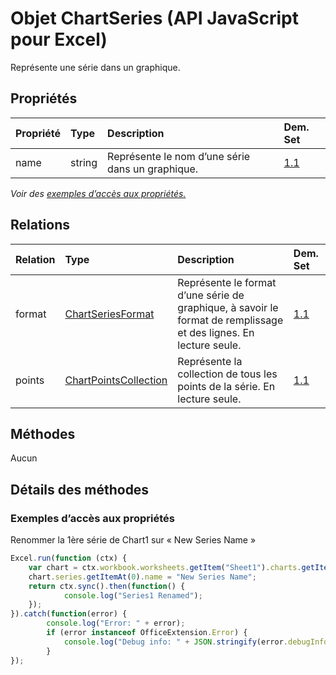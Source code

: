 # <a name="chartseries-object-javascript-api-for-excel"></a>Objet ChartSeries (API JavaScript pour Excel)

Représente une série dans un graphique.

## <a name="properties"></a>Propriétés

| Propriété       | Type    |Description| Dem. Set|
|:---------------|:--------|:----------|:----|
|name|string|Représente le nom d’une série dans un graphique.|[1.1](../requirement-sets/excel-api-requirement-sets.md)|

_Voir des [exemples d’accès aux propriétés.](#property-access-examples)_

## <a name="relationships"></a>Relations
| Relation | Type    |Description| Dem. Set|
|:---------------|:--------|:----------|:----|
|format|[ChartSeriesFormat](chartseriesformat.md)|Représente le format d’une série de graphique, à savoir le format de remplissage et des lignes. En lecture seule.|[1.1](../requirement-sets/excel-api-requirement-sets.md)|
|points|[ChartPointsCollection](chartpointscollection.md)|Représente la collection de tous les points de la série. En lecture seule.|[1.1](../requirement-sets/excel-api-requirement-sets.md)|

## <a name="methods"></a>Méthodes
Aucun


## <a name="method-details"></a>Détails des méthodes

### <a name="property-access-examples"></a>Exemples d’accès aux propriétés

Renommer la 1ère série de Chart1 sur « New Series Name »

```js
Excel.run(function (ctx) { 
    var chart = ctx.workbook.worksheets.getItem("Sheet1").charts.getItem("Chart1");    
    chart.series.getItemAt(0).name = "New Series Name";
    return ctx.sync().then(function() {
            console.log("Series1 Renamed");
    });
}).catch(function(error) {
        console.log("Error: " + error);
        if (error instanceof OfficeExtension.Error) {
            console.log("Debug info: " + JSON.stringify(error.debugInfo));
        }
});
```
